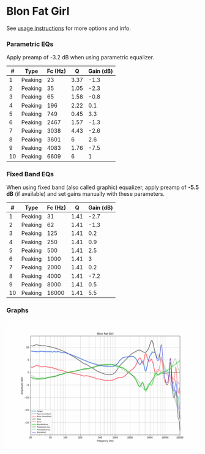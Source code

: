 # Blon Fat Girl
See [usage instructions](https://github.com/jaakkopasanen/AutoEq#usage) for more options and info.

### Parametric EQs
Apply preamp of -3.2 dB when using parametric equalizer.

|   # | Type    |   Fc (Hz) |    Q |   Gain (dB) |
|-----|---------|-----------|------|-------------|
|   1 | Peaking |        23 | 3.37 |        -1.3 |
|   2 | Peaking |        35 | 1.05 |        -2.3 |
|   3 | Peaking |        65 | 1.58 |        -0.8 |
|   4 | Peaking |       196 | 2.22 |         0.1 |
|   5 | Peaking |       749 | 0.45 |         3.3 |
|   6 | Peaking |      2467 | 1.57 |        -1.3 |
|   7 | Peaking |      3038 | 4.43 |        -2.6 |
|   8 | Peaking |      3601 | 6    |         2.6 |
|   9 | Peaking |      4083 | 1.76 |        -7.5 |
|  10 | Peaking |      6609 | 6    |         1   |

### Fixed Band EQs
When using fixed band (also called graphic) equalizer, apply preamp of **-5.5 dB** (if available) and set gains manually with these parameters.

|   # | Type    |   Fc (Hz) |    Q |   Gain (dB) |
|-----|---------|-----------|------|-------------|
|   1 | Peaking |        31 | 1.41 |        -2.7 |
|   2 | Peaking |        62 | 1.41 |        -1.3 |
|   3 | Peaking |       125 | 1.41 |         0.2 |
|   4 | Peaking |       250 | 1.41 |         0.9 |
|   5 | Peaking |       500 | 1.41 |         2.5 |
|   6 | Peaking |      1000 | 1.41 |         3   |
|   7 | Peaking |      2000 | 1.41 |         0.2 |
|   8 | Peaking |      4000 | 1.41 |        -7.2 |
|   9 | Peaking |      8000 | 1.41 |         0.5 |
|  10 | Peaking |     16000 | 1.41 |         5.5 |

### Graphs
![](./Blon%20Fat%20Girl.png)
